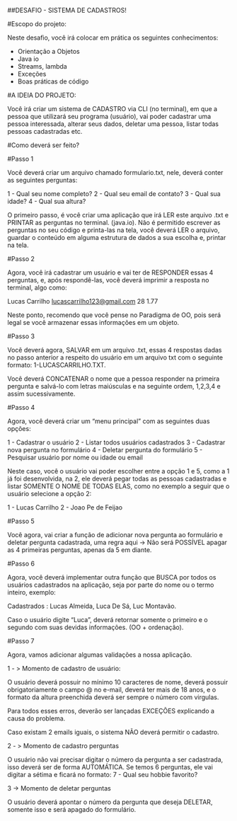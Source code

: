 ##DESAFIO - SISTEMA DE CADASTROS! 

#Escopo do projeto:

Neste desafio, você irá colocar em prática os seguintes conhecimentos:

- Orientação a Objetos
- Java io
- Streams, lambda
- Exceções
- Boas práticas de código

#A IDEIA DO PROJETO:

Você irá criar um sistema de CADASTRO via CLI (no terminal), em que a pessoa que utilizará seu programa (usuário), vai poder cadastrar uma pessoa interessada, alterar seus dados, deletar uma pessoa, listar todas pessoas cadastradas etc.

#Como deverá ser feito?


#Passo 1 

Você deverá criar um arquivo chamado formulario.txt, nele, deverá conter as seguintes perguntas:

1 - Qual seu nome completo?
2 - Qual seu email de contato?
3 - Qual sua idade?
4 - Qual sua altura?


O primeiro passo, é você criar uma aplicação que irá LER este arquivo .txt e PRINTAR as perguntas no terminal. (java.io).
Não é permitido escrever as perguntas no seu código e printa-las na tela, você deverá LER o arquivo, guardar o conteúdo em alguma estrutura de dados a sua escolha e, printar na tela.


#Passo 2 

Agora, você irá cadastrar um usuário e vai ter de RESPONDER essas 4 perguntas, e, após respondê-las, você deverá imprimir a resposta no terminal, algo como:

Lucas Carrilho 
lucascarrilho123@gmail.com
28
1.77

Neste ponto, recomendo que você pense no Paradigma de OO, pois será legal se você armazenar essas informações em um objeto.


#Passo 3 

Você deverá agora, SALVAR em um arquivo .txt, essas 4 respostas dadas no passo anterior a respeito do usuário em um arquivo txt com o seguinte formato: 1-LUCASCARRILHO.TXT.

Você deverá CONCATENAR o nome que a pessoa responder na primeira pergunta e salvá-lo com letras maiúsculas e na seguinte ordem, 1,2,3,4 e assim sucessivamente.

#Passo 4

Agora, você deverá criar um “menu principal” com as seguintes duas opções:

1 - Cadastrar o usuário
2 - Listar todos usuários cadastrados
3 - Cadastrar nova pergunta no formulário
4 - Deletar pergunta do formulário
5 - Pesquisar usuário por nome ou idade ou email

Neste caso, você o usuário vai poder escolher entre a opção 1 e 5, como a 1 já foi desenvolvida, na 2, ele deverá pegar todas as pessoas cadastradas e listar SOMENTE O NOME DE TODAS ELAS, como no exemplo a seguir que o usuário selecione a opção 2:

1 - Lucas Carrilho
2 - Joao Pe de Feijao


#Passo 5

Você agora, vai criar a função de adicionar nova pergunta ao formulário e deletar pergunta cadastrada, uma regra aqui -> Não será POSSÍVEL apagar as 4 primeiras perguntas, apenas da 5 em diante.


#Passo 6

Agora, você deverá implementar outra função que BUSCA por todos os usuários cadastrados na aplicação, seja por parte do nome ou o termo inteiro, exemplo:

Cadastrados : Lucas Almeida, Luca De Sá, Luc Montavão.

Caso o usuário digite “Luca”, deverá retornar somente o primeiro e o segundo com suas devidas informações. (OO + ordenação).


#Passo 7

Agora, vamos adicionar algumas validações a nossa aplicação.

1 - > Momento de cadastro de usuário:

O usuário deverá possuir no mínimo 10 caracteres de nome, deverá possuir obrigatoriamente o campo @ no e-mail, deverá ter mais de 18 anos, e o formato da altura preenchida deverá ser sempre o número com virgulas.

Para todos esses erros, deverão ser lançadas EXCEÇÕES explicando a causa do problema.

Caso existam 2 emails iguais, o sistema NÃO deverá permitir o cadastro.


2 - > Momento de cadastro perguntas

O usuário não vai precisar digitar o número da pergunta a ser cadastrada, isso deverá ser de forma AUTOMÁTICA.
Se temos 6 perguntas, ele vai digitar a sétima e ficará no formato:
7 - Qual seu hobbie favorito?

3 -> Momento de deletar perguntas

O usuário deverá apontar o número da pergunta que deseja DELETAR, somente isso e será apagado do formulário.
